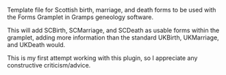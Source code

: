 Template file for Scottish birth, marriage, and death forms to be used with the Forms Gramplet in Gramps geneology software.

This will add SCBirth, SCMarriage, and SCDeath as usable forms within the gramplet, adding more information than the standard UKBirth, UKMarriage, and UKDeath would.

This is my first attempt working with this plugin, so I appreciate any constructive criticism/advice.
